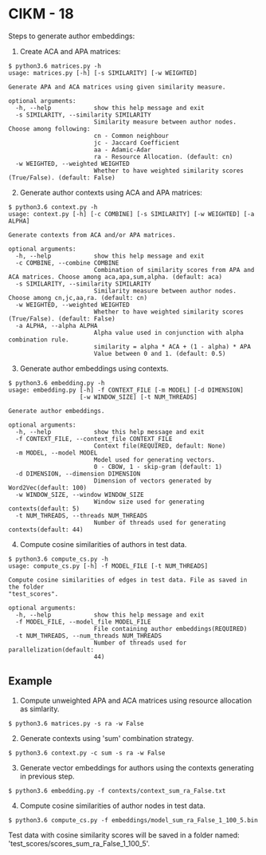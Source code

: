 # CIKM - 18

Steps to generate author embeddings:

1. Create ACA and APA matrices:
```
$ python3.6 matrices.py -h
usage: matrices.py [-h] [-s SIMILARITY] [-w WEIGHTED]

Generate APA and ACA matrices using given similarity measure.

optional arguments:
  -h, --help            show this help message and exit
  -s SIMILARITY, --similarity SIMILARITY
                        Similarity measure between author nodes. Choose among following: 
                        cn - Common neighbour 
                        jc - Jaccard Coefficient 
                        aa - Adamic-Adar 
                        ra - Resource Allocation. (default: cn)
  -w WEIGHTED, --weighted WEIGHTED
                        Whether to have weighted similarity scores (True/False). (default: False)
```

2. Generate author contexts using ACA and APA matrices:
```
$ python3.6 context.py -h
usage: context.py [-h] [-c COMBINE] [-s SIMILARITY] [-w WEIGHTED] [-a ALPHA]

Generate contexts from ACA and/or APA matrices.

optional arguments:
  -h, --help            show this help message and exit
  -c COMBINE, --combine COMBINE
                        Combination of similarity scores from APA and ACA matrices. Choose among aca,apa,sum,alpha. (default: aca)
  -s SIMILARITY, --similarity SIMILARITY
                        Similarity measure between author nodes. Choose among cn,jc,aa,ra. (default: cn)
  -w WEIGHTED, --weighted WEIGHTED
                        Whether to have weighted similarity scores (True/False). (default: False)
  -a ALPHA, --alpha ALPHA
                        Alpha value used in conjunction with alpha combination rule. 
                        similarity = alpha * ACA + (1 - alpha) * APA 
                        Value between 0 and 1. (default: 0.5)
```

3. Generate author embeddings using contexts.
```
$ python3.6 embedding.py -h
usage: embedding.py [-h] -f CONTEXT_FILE [-m MODEL] [-d DIMENSION]
                    [-w WINDOW_SIZE] [-t NUM_THREADS]

Generate author embeddings.

optional arguments:
  -h, --help            show this help message and exit
  -f CONTEXT_FILE, --context_file CONTEXT_FILE
                        Context file(REQUIRED, default: None)
  -m MODEL, --model MODEL
                        Model used for generating vectors. 
                        0 - CBOW, 1 - skip-gram (default: 1)
  -d DIMENSION, --dimension DIMENSION
                        Dimension of vectors generated by Word2Vec(default: 100)
  -w WINDOW_SIZE, --window WINDOW_SIZE
                        Window size used for generating contexts(default: 5)
  -t NUM_THREADS, --threads NUM_THREADS
                        Number of threads used for generating contexts(default: 44)
```

4. Compute cosine similarities of authors in test data.
```
$ python3.6 compute_cs.py -h
usage: compute_cs.py [-h] -f MODEL_FILE [-t NUM_THREADS]

Compute cosine similarities of edges in test data. File as saved in the folder
"test_scores".

optional arguments:
  -h, --help            show this help message and exit
  -f MODEL_FILE, --model_file MODEL_FILE
                        File containing author embeddings(REQUIRED)
  -t NUM_THREADS, --num_threads NUM_THREADS
                        Number of threads used for parallelization(default:
                        44)
```

## Example

1. Compute unweighted APA and ACA matrices using resource allocation as simlarity.
```
$ python3.6 matrices.py -s ra -w False
```

2. Generate contexts using 'sum' combination strategy.
``` 
$ python3.6 context.py -c sum -s ra -w False
```

3. Generate vector embeddings for authors using the contexts generating in previous step.
```
$ python3.6 embedding.py -f contexts/context_sum_ra_False.txt
```

4. Compute cosine similarities of author nodes in test data.
```
$ python3.6 compute_cs.py -f embeddings/model_sum_ra_False_1_100_5.bin
```

Test data with cosine similarity scores will be saved in a folder named: 'test_scores/scores_sum_ra_False_1_100_5'.
